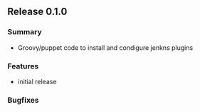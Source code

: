 ## Release 0.1.0
### Summary

- Groovy/puppet code to install and condigure jenkns plugins

### Features

- initial release

### Bugfixes
